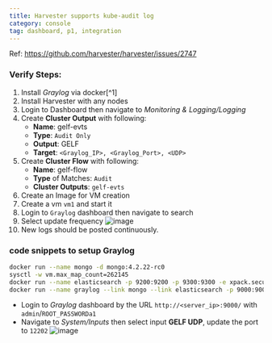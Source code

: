```yaml
---
title: Harvester supports kube-audit log
category: console
tag: dashboard, p1, integration
---
```

Ref: https://github.com/harvester/harvester/issues/2747


### Verify Steps:
1. Install _Graylog_ via docker[^1]
1. Install Harvester with any nodes
1. Login to Dashboard then navigate to _Monitoring & Logging/Logging_
1. Create **Cluster Output** with following:
    - **Name**: gelf-evts
    - **Type**: `Audit Only`
    - **Output**: GELF
    - **Target**: `<Graylog_IP>, <Graylog_Port>, <UDP>`
1. Create **Cluster Flow** with following:
    - **Name**: gelf-flow
    - **Type** of Matches: `Audit`
    - **Cluster Outputs**: `gelf-evts`
1. Create an Image for VM creation
1. Create a vm `vm1` and start it
1. Login to `Graylog` dashboard then navigate to search
1. Select update frequency
![image](https://user-images.githubusercontent.com/5169694/191725169-d1203674-13d8-487b-9fa2-e1d9394fa5c0.png)
1. New logs should be posted continuously.


### code snippets to setup Graylog
```bash
docker run --name mongo -d mongo:4.2.22-rc0
sysctl -w vm.max_map_count=262145
docker run --name elasticsearch -p 9200:9200 -p 9300:9300 -e xpack.security.enabled=false  -e node.name=es01 -it docker.elastic.co/elasticsearch/elasticsearch:6.8.23
docker run --name graylog --link mongo --link elasticsearch -p 9000:9000 -p 12201:12201 -p 1514:1514 -p 5555:5555 -p 12202:12202 -p 12202:12202/udp -e GRAYLOG_PASSWORD_SECRET="Graypass3WordMor!e" -e GRAYLOG_ROOT_PASSWORD_SHA2=899e9793de44cbb14f48b4fce810de122093d03705c0971752a5c15b0fa1ae03   -e GRAYLOG_HTTP_EXTERNAL_URI="http://127.0.0.1:9000/"  -d graylog/graylog:4.3.5
```
- Login to _Graylog_ dashboard by the URL `http://<server_ip>:9000/` with `admin`/`ROOT_PASSWORDa1`
- Navigate to _System/Inputs_ then select input **GELF UDP**, update the port to `12202`
![image](https://user-images.githubusercontent.com/5169694/191723749-7d796243-5996-4884-90b4-d8227f81adc5.png)

